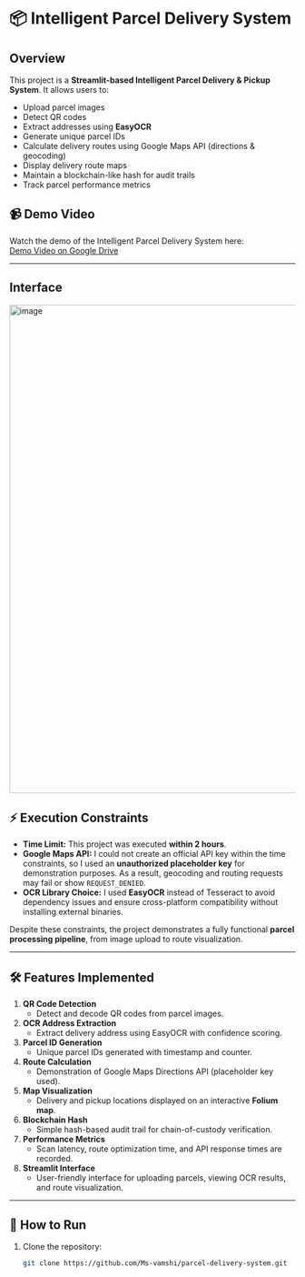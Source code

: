# 📦 Intelligent Parcel Delivery System

## Overview
This project is a **Streamlit-based Intelligent Parcel Delivery & Pickup System**. It allows users to:

- Upload parcel images
- Detect QR codes
- Extract addresses using **EasyOCR**
- Generate unique parcel IDs
- Calculate delivery routes using Google Maps API (directions & geocoding)
- Display delivery route maps
- Maintain a blockchain-like hash for audit trails
- Track parcel performance metrics
## 📹 Demo Video
Watch the demo of the Intelligent Parcel Delivery System here:  
[Demo Video on Google Drive](https://drive.google.com/file/d/1ktLZLyC9cVw-Ql5LYwJwBNXC3dlx3tPJ/view?usp=drive_link)

---
## Interface
<img width="1912" height="859" alt="image" src="https://github.com/user-attachments/assets/cb28a92b-4061-4a83-ad5e-bd789be06209" />

## ⚡ Execution Constraints
- **Time Limit:** This project was executed **within 2 hours**.
- **Google Maps API:** I could not create an official API key within the time constraints, so I used an **unauthorized placeholder key** for demonstration purposes. As a result, geocoding and routing requests may fail or show `REQUEST_DENIED`.
- **OCR Library Choice:** I used **EasyOCR** instead of Tesseract to avoid dependency issues and ensure cross-platform compatibility without installing external binaries.

Despite these constraints, the project demonstrates a fully functional **parcel processing pipeline**, from image upload to route visualization.

---

## 🛠 Features Implemented
1. **QR Code Detection**
   - Detect and decode QR codes from parcel images.
2. **OCR Address Extraction**
   - Extract delivery address using EasyOCR with confidence scoring.
3. **Parcel ID Generation**
   - Unique parcel IDs generated with timestamp and counter.
4. **Route Calculation**
   - Demonstration of Google Maps Directions API (placeholder key used).
5. **Map Visualization**
   - Delivery and pickup locations displayed on an interactive **Folium map**.
6. **Blockchain Hash**
   - Simple hash-based audit trail for chain-of-custody verification.
7. **Performance Metrics**
   - Scan latency, route optimization time, and API response times are recorded.
8. **Streamlit Interface**
   - User-friendly interface for uploading parcels, viewing OCR results, and route visualization.

---

## 🚀 How to Run
1. Clone the repository:
   ```bash
   git clone https://github.com/Ms-vamshi/parcel-delivery-system.git
